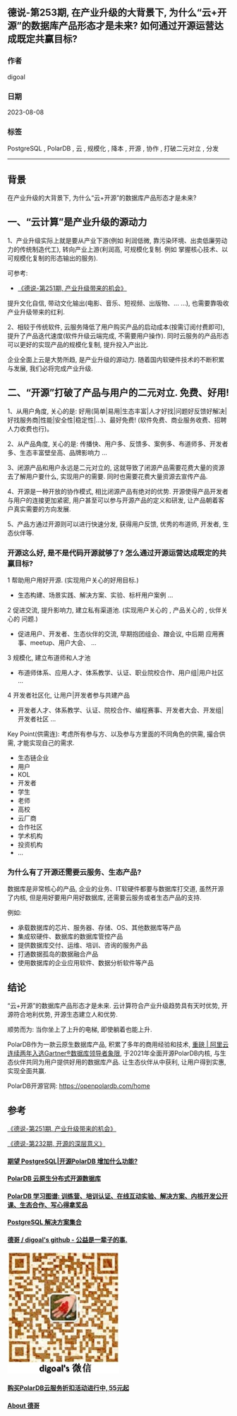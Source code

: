 ## 德说-第253期, 在产业升级的大背景下, 为什么“云+开源”的数据库产品形态才是未来? 如何通过开源运营达成既定共赢目标?    
                                                                      
### 作者                                                
digoal                                                
                                                
### 日期                                                
2023-08-08                                           
                                                
### 标签                                                
PostgreSQL , PolarDB , 云 , 规模化 , 降本 , 开源 , 协作 , 打破二元对立 , 分发                   
                                                
----                                                
                                                
## 背景     
  
在产业升级的大背景下, 为什么“云+开源”的数据库产品形态才是未来?    
  
## 一、“云计算”是产业升级的源动力    
1、产业升级实际上就是要从产业下游(例如 利润低微, 靠污染环境、出卖低廉劳动力的传统制造代工), 转向产业上游(利润高, 可规模化复制. 例如 掌握核心技术、以可规模化复制的形态输出的服务).  
  
可参考:   
- [《德说-第251期, 产业升级带来的机会》](../202308/20230805_02.md)    
  
提升文化自信, 带动文化输出(电影、音乐、短视频、出版物、... ...), 也需要靠吸收产业升级带来的红利.    
   
2、相较于传统软件, 云服务降低了用户购买产品的启动成本(按需订阅付费即可), 提升了产品迭代速度(软件升级云端完成, 不需要用户操作). 同时云服务的产品形态可以更好的实现产品的规模化复制, 提升投入产出比.   
  
企业全面上云是大势所趋, 是产业升级的源动力. 随着国内软硬件技术的不断积累与发展, 我们必将完成产业升级.    
  
## 二、“开源”打破了产品与用户的二元对立. 免费、好用!    
  
1、从用户角度, 关心的是: 好用(简单|易用|生态丰富|人才好找|问题好反馈好解决|好找服务商|性能|安全性|稳定性|...)、最好免费!  (软件免费、商业服务收费、招聘人力收费也行)。    
  
2、从产品角度, 关心的是: 传播快、用户多、反馈多、案例多、布道师多、开发者多、生态丰富壁垒高、品牌影响力 ...     
  
3、闭源产品和用户永远是二元对立的, 这就导致了闭源产品需要花费大量的资源去了解用户要什么, 实现用户的需要. 同时也需要花费大量资源去宣传产品.   
  
4、开源是一种开放的协作模式, 相比闭源产品有绝对的优势. 开源使得产品开发者与用户的连接更加紧密, 用户甚至可以参与开源产品的定义和研发, 让产品朝着客户真实需要的方向发展.   
  
5、产品方通过开源则可以进行快速分发, 获得用户反馈, 优秀的布道师, 开发者, 生态伙伴等.     
  
### 开源这么好, 是不是代码开源就够了? 怎么通过开源运营达成既定的共赢目标?    
  
1 帮助用户用好开源. (实现用户关心的好用目标.)    
- 生态构建、场景实践、解决方案、实验、标杆用户案例 ...    
  
2 促进交流, 提升影响力, 建立私有渠道池. (实现用户关心的 , 产品关心的 , 伙伴关心的 问题.)    
- 促进用户、开发者、生态伙伴的交流, 早期抱团组会、蹭会议, 中后期 应用赛事、meetup、用户大会、 ...   
  
3 规模化, 建立布道师和人才池    
- 布道师体系、应用人才、体系教学、认证、职业院校合作、用户组|用户社区 ...   
  
4 开发者社区化, 让用户|开发者参与共建产品   
- 开发者人才、体系教学、认证、院校合作、编程赛事、开发者大会、开发组|开发者社区 ...    
  
  
Key Point(供需连): 考虑所有参与方、以及参与方里面的不同角色的供需, 撮合供需, 才能实现自己的需求.    
- 生态链企业  
- 用户  
- KOL   
- 开发者  
- 学生  
- 老师  
- 高校  
- 云厂商  
- 合作社区  
- 学术机构  
- 投资机构  
- ...  
  
  
### 为什么有了开源还需要云服务、生态产品?    
  
数据库是非常核心的产品, 企业的业务、IT软硬件都要与数据库打交道, 虽然开源了内核, 但是用好要用户用好数据库, 还需要云服务或者生态产品的支持.    
  
例如:  
- 承载数据库的芯片、服务器、存储、OS、其他数据库等产品  
- 集成软硬件、数据库的数据库管控产品  
- 提供数据库交付、运维、培训、咨询的服务产品  
- 打通数据孤岛的数据融合产品  
- 使用数据库的企业应用软件、数据分析软件等产品  
  
  
## 结论  
“云+开源”的数据库产品形态才是未来.  云计算符合产业升级趋势具有天时优势, 开源符合地利优势, 开源生态建立人和优势.    
  
顺势而为: 当你坐上了上升的电梯, 即使躺着也能上升.    
  
PolarDB作为一款云原生数据库产品, 积累了多年的商用经验和技术, [重磅 | 阿里云连续两年入选Gartner®数据库领导者象限](https://developer.aliyun.com/article/845234), 于2021年全面开源PolarDB内核, 与生态伙伴共同为用户提供好用的数据库产品. 让生态伙伴从中获利, 让用户得到实惠, 实现全面共赢.   
  
PolarDB开源官网: https://openpolardb.com/home    
  
## 参考  
[《德说-第251期, 产业升级带来的机会》](../202308/20230805_02.md)    
  
[《德说-第232期, 开源的深层意义》](../202305/20230528_02.md)    
  
  
  
#### [期望 PostgreSQL|开源PolarDB 增加什么功能?](https://github.com/digoal/blog/issues/76 "269ac3d1c492e938c0191101c7238216")
  
  
#### [PolarDB 云原生分布式开源数据库](https://github.com/ApsaraDB "57258f76c37864c6e6d23383d05714ea")
  
  
#### [PolarDB 学习图谱: 训练营、培训认证、在线互动实验、解决方案、内核开发公开课、生态合作、写心得拿奖品](https://www.aliyun.com/database/openpolardb/activity "8642f60e04ed0c814bf9cb9677976bd4")
  
  
#### [PostgreSQL 解决方案集合](../201706/20170601_02.md "40cff096e9ed7122c512b35d8561d9c8")
  
  
#### [德哥 / digoal's github - 公益是一辈子的事.](https://github.com/digoal/blog/blob/master/README.md "22709685feb7cab07d30f30387f0a9ae")
  
  
![digoal's wechat](../pic/digoal_weixin.jpg "f7ad92eeba24523fd47a6e1a0e691b59")
  
  
#### [购买PolarDB云服务折扣活动进行中, 55元起](https://www.aliyun.com/activity/new/polardb-yunparter?userCode=bsb3t4al "e0495c413bedacabb75ff1e880be465a")
  
  
#### [About 德哥](https://github.com/digoal/blog/blob/master/me/readme.md "a37735981e7704886ffd590565582dd0")
  
